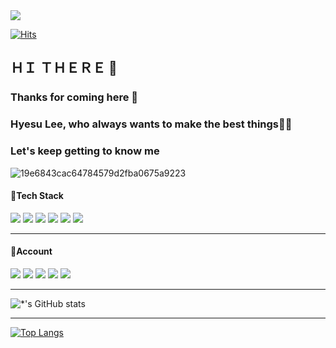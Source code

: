 <div align="left">

<img src="https://capsule-render.vercel.app/api?type=Waving&color=timeGradient&height=120&section=header&text=Thanks for%20Coming&fontSize=60" />
  
[![Hits](https://hits.seeyoufarm.com/api/count/incr/badge.svg?url=https%3A%2F%2Fgithub.com%2Fhongsik-lee%2Fhongsik-lee&count_bg=%2379C83D&title_bg=%23555555&icon=probot.svg&icon_color=%23E7E7E7&title=hits&edge_flat=false)](https://hits.seeyoufarm.com)
  
## ＨＩ ＴＨＥＲＥ 👻

### Thanks for coming here 💌 
### Hyesu Lee, who always wants to make the best things🎄🎁
### Let's keep getting to know me 

![19e6843cac64784579d2fba0675a9223](https://user-images.githubusercontent.com/59537763/150462725-415f3cbb-633b-46aa-8329-0d7dcf7c4e5f.gif)

#### 🎉Tech Stack 
<img src="https://img.shields.io/badge/-HTML5-E34F26?style=flat-square&logo=HTML5&logoColor=white"/>
<img src="https://img.shields.io/badge/-CSS3-1572B6?style=flat-square&logo=CSS3&logoColor=white"/>
<img src="https://img.shields.io/badge/-SCSS-CC6699?style=flat-square&logo=SCSS&logoColor=white"/>
<img src="https://img.shields.io/badge/-JAVASCRIPT-F7DF1E?style=flat-square&logo=JAVASCRIPT&logoColor=black"/>
<img src="https://img.shields.io/badge/-JQUERY-0769AD?style=flat-square&logo=JQUERY&logoColor=white"/>
<img src="https://img.shields.io/badge/-React-61DAFB?style=flat-square&logo=React&logoColor=ffffff"/>
  
---
  
#### 🎉Account
<img src="https://img.shields.io/badge/-Gmail-EA4335?style=flat-square&logo=Gmail&logoColor=white"/>
<img src="https://img.shields.io/badge/-Notion-ffffff?style=flat-square&logo=Notion&logoColor=black"/>
<img src="https://img.shields.io/badge/-Velog-1AB7EA?style=flat-square&logo=Vimeo&logoColor=white"/>
<img src="https://img.shields.io/badge/-Instagram-E4405F?style=flat-square&logo=Instagram&logoColor=white"/>
<img src="https://img.shields.io/badge/-Github-eeeeee?style=flat-square&logo=Github&logoColor=000000"/>

---
  
![*'s GitHub stats](https://github-readme-stats.vercel.app/api?username=hongsik-lee&show_icons=true&theme=radical)
  
---

[![Top Langs](https://github-readme-stats.vercel.app/api/top-langs/?username=hongsik-lee&layout=compact)](https://github.comhongsik-leegithub-readme-stats)


</div>

<script type="text/javascript" src="https://cdnjs.buymeacoffee.com/1.0.0/button.prod.min.js" data-name="bmc-button" data-slug="hslee16" data-color="#BD5FFF" data-emoji="🐱"  data-font="Poppins" data-text="Buy me a coffee" data-outline-color="#000000" data-font-color="#ffffff" data-coffee-color="#FFDD00" ></script>

<!--
**hongsik-lee/hongsik-lee** is a ✨ _special_ ✨ repository because its `README.md` (this file) appears on your GitHub profile.

Here are some ideas to get you started:

- 🔭 I’m currently working on ...
- 🌱 I’m currently learning ...
- 👯 I’m looking to collaborate on ...
- 🤔 I’m looking for help with ...
- 💬 Ask me about ...
- 📫 How to reach me: ...
- 😄 Pronouns: ...
- ⚡ Fun fact: ...
-->
